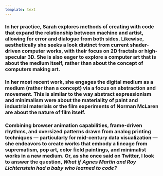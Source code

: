 ```yaml
---
template: text
---
```


### In her practice, Sarah explores methods of creating with code that expand the relationship between machine and artist, allowing for error and dialogue from both sides. **Likewise, aesthetically she seeks a look distinct from current shader-driven computer works, with their focus on 2D fractals or high-specular 3D.** She is also eager to explore a computer art that is about the medium itself, rather than about the concept of computers making art. 

### In her most recent work, she engages the digital medium as a **medium** (rather than a concept) via a focus on abstraction and movement. **This is similar to the way abstract expressionism and minimalism were about the materiality of paint and industrial materials or the film experiments of Norman McLaren are about the nature of film itself.**

### Combining browser animation capabilities, frame-driven rhythms, and oversized patterns drawn from analog printing techniques — particularly for mid-century data visualization — she endeavors to create works that embody a lineage from suprematism, pop art, color field paintings, and minimalist works in a new medium. **Or, as she once said on Twitter, I look to answer the question, _What if Agnes Martin and Roy Lichtenstein had a baby who learned to code?_**

